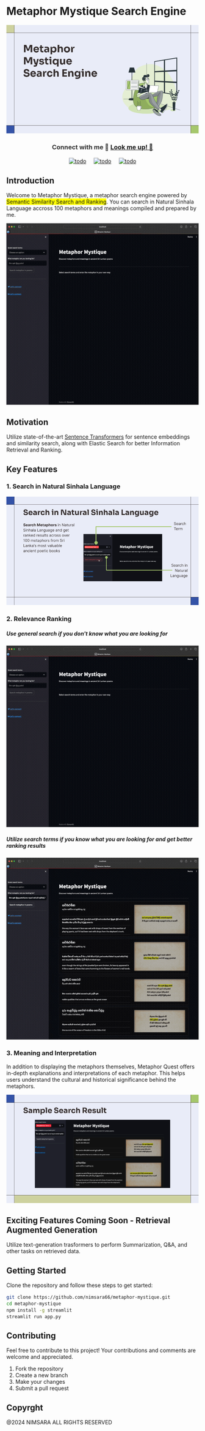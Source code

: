 # Metaphor Mystique Search Engine

![](./assets/banner.png)

<h3 align="center" style="color: #333">Connect with me 🙂 <a href="https://www.nimsarafernando.com">Look me up! 🚀</a></h3>
<p align="center" style="display: flex; align-items: center; justify-content: center;">
<a href="https://linkedin.com/in/nimsara66" target="blank"><img align="center" src="https://raw.githubusercontent.com/rahuldkjain/github-profile-readme-generator/master/src/images/icons/Social/linked-in-alt.svg" alt="todo" height="40" width="40" /></a>
&nbsp;&nbsp;&nbsp;&nbsp;&nbsp;
<a href="https://www.facebook.com/mihindukulasuria.fernando" target="blank"><img align="center" src="https://raw.githubusercontent.com/rahuldkjain/github-profile-readme-generator/master/src/images/icons/Social/facebook.svg" alt="todo" height="40" width="40" /></a>
&nbsp;&nbsp;&nbsp;&nbsp;&nbsp;
<a href="https://instagram.com/nimsara_sudeepa" target="blank"><img align="center" src="https://raw.githubusercontent.com/rahuldkjain/github-profile-readme-generator/master/src/images/icons/Social/instagram.svg" alt="todo" height="40" width="40" /></a>
</p>

## Introduction

Welcome to Metaphor Mystique, a metaphor search engine powered by <span style="background: yellow;">Semantic Similarity Search and Ranking</span>. You can search in Natural Sinhala Language accross 100 metaphors and meanings compiled and prepared by me.

![](./assets/complete.gif)

## Motivation

Utilize state-of-the-art [Sentence Transformers](https://huggingface.co/Ransaka/sinhala-roberta-sentence-transformer) for sentence embeddings and similarity search, along with Elastic Search for better Information Retrieval and Ranking.

## Key Features

### 1. Search in Natural Sinhala Language

![](./assets/1.png)

### 2. Relevance Ranking

##### Use general search if you don't know what you are looking for

![](./assets/search.gif)

##### Utilize search terms if you know what you are looking for and get better ranking results

![](./assets/reranking.gif)

### 3. Meaning and Interpretation

In addition to displaying the metaphors themselves, Metaphor Quest offers in-depth explanations and interpretations of each metaphor. This helps users understand the cultural and historical significance behind the metaphors.

![](./assets/3.png)

## Exciting Features Coming Soon - Retrieval Augmented Generation

Utilize text-generation trasformers to perform Summarization, Q&A, and other tasks on retrieved data.

## Getting Started

Clone the repository and follow these steps to get started:

```bash
git clone https://github.com/nimsara66/metaphor-mystique.git
cd metaphor-mystique
npm install -g streamlit
streamlit run app.py
```

## Contributing

Feel free to contribute to this project! Your contributions and comments are welcome and appreciated.

1. Fork the repository
2. Create a new branch
3. Make your changes
4. Submit a pull request

## Copyrght

@2024 NIMSARA ALL RIGHTS RESERVED